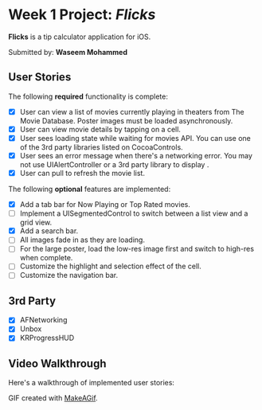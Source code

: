# Week 1 Project: *Flicks*

**Flicks** is a tip calculator application for iOS.

Submitted by: **Waseem Mohammed**

## User Stories

The following **required** functionality is complete:

* [x] User can view a list of movies currently playing in theaters from The Movie Database. Poster images must be loaded asynchronously.
* [x] User can view movie details by tapping on a cell.
* [x] User sees loading state while waiting for movies API. You can use one of the 3rd party libraries listed on CocoaControls.
* [x] User sees an error message when there's a networking error. You may not use UIAlertController or a 3rd party library to display .
* [x] User can pull to refresh the movie list.

The following **optional** features are implemented:
* [x] Add a tab bar for Now Playing or Top Rated movies.
* [ ] Implement a UISegmentedControl to switch between a list view and a grid view.
* [x] Add a search bar.
* [ ] All images fade in as they are loading.
* [ ] For the large poster, load the low-res image first and switch to high-res when complete.
* [ ] Customize the highlight and selection effect of the cell.
* [ ] Customize the navigation bar.

## 3rd Party
* [x] AFNetworking
* [x] Unbox
* [x] KRProgressHUD

## Video Walkthrough 

Here's a walkthrough of implemented user stories:



GIF created with [MakeAGif](http://www.makeagif.com/licecap/).
